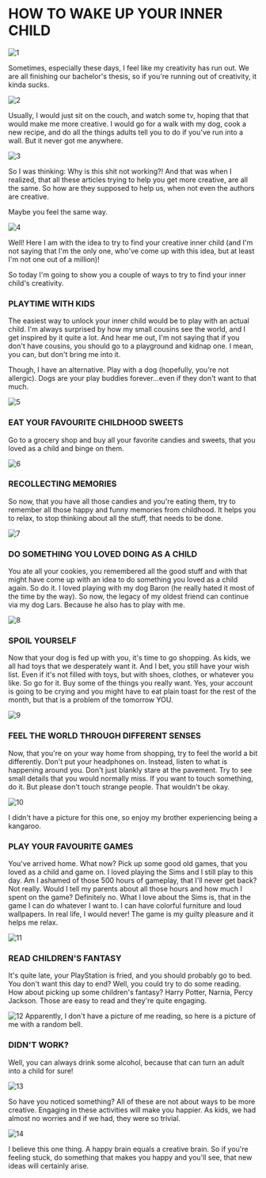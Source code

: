 # HOW TO WAKE UP YOUR INNER CHILD

![1](1.png)

Sometimes, especially these days, I feel like my creativity has run out. We are all finishing our bachelor's thesis, so if you're running out of creativity, it kinda sucks. 

![2](2.png)

Usually, I would just sit on the couch, and watch some tv, hoping that that would make me more creative. I would go for a walk with my dog, cook a new recipe, and do all the things adults tell you to do if you've run into a wall. But it never got me anywhere. 

![3](3.png)

So I was thinking: Why is this shit not working?! And that was when I realized, that all these articles trying to help you get more creative, are all the same. So how are they supposed to help us, when not even the authors are creative.

Maybe you feel the same way. 

![4](4.png)

Well! Here I am with the idea to try to find your creative inner child (and I'm not saying that I'm the only one, who've come up with this idea, but at least I'm not one out of a million)! 

So today I'm going to show you a couple of ways to try to find your inner child's creativity.

### PLAYTIME WITH KIDS
The easiest way to unlock your inner child would be to play with an actual child. I'm always surprised by how my small cousins see the world, and I get inspired by it quite a lot. And hear me out, I'm not saying that if you don't have cousins, you should go to a playground and kidnap one. I mean, you can, but don't bring me into it.

Though, I have an alternative. Play with a dog (hopefully, you're not allergic). Dogs are your play buddies forever...even if they don't want to that much.

![5](5.png)

### EAT YOUR FAVOURITE CHILDHOOD SWEETS
Go to a grocery shop and buy all your favorite candies and sweets, that you loved as a child and binge on them.

![6](6.png)

### RECOLLECTING MEMORIES
So now, that you have all those candies and you're eating them, try to remember all those happy and funny memories from childhood. It helps you to relax, to stop thinking about all the stuff, that needs to be done.

![7](7.png)

### DO SOMETHING YOU LOVED DOING AS A CHILD
You ate all your cookies, you remembered all the good stuff and with that might have come up with an idea to do something you loved as a child again. So do it. 
I loved playing with my dog Baron (he really hated it most of the time by the way). So now, the legacy of my oldest friend can continue via my dog Lars. Because he also has to play with me.

![8](8.png)

### SPOIL YOURSELF
Now that your dog is fed up with you, it's time to go shopping. As kids, we all had toys that we desperately want it. And I bet, you still have your wish list. Even if it's not filled with toys, but with shoes, clothes, or whatever you like. So go for it. Buy some of the things you really want. Yes, your account is going to be crying and you might have to eat plain toast for the rest of the month, but that is a problem of the tomorrow YOU. 

![9](9.png)

### FEEL THE WORLD THROUGH DIFFERENT SENSES
Now, that you're on your way home from shopping, try to feel the world a bit differently. Don't put your headphones on. Instead, listen to what is happening around you. Don't just blankly stare at the pavement. Try to see small details that you would normally miss. If you want to touch something, do it. But please don't touch strange people. That wouldn't be okay. 

![10](10.png)

I didn't have a picture for this one, so enjoy my brother experiencing being a kangaroo.

### PLAY YOUR FAVOURITE GAMES
You've arrived home. What now? Pick up some good old games, that you loved as a child and game on. I loved playing the Sims and I still play to this day. Am I ashamed of those 500 hours of gameplay, that I'll never get back? Not really. Would I tell my parents about all those hours and how much I spent on the game? Definitely no. What I love about the Sims is, that in the game I can do whatever I want to. I can have colorful furniture and loud wallpapers. In real life, I would never! The game is my guilty pleasure and it helps me relax.

![11](11.png)

### READ CHILDREN'S FANTASY
It's quite late, your PlayStation is fried, and you should probably go to bed. You don't want this day to end? Well, you could try to do some reading. How about picking up some children's fantasy? Harry Potter, Narnia, Percy Jackson. Those are easy to read and they're quite engaging.

![12](12.png)
Apparently, I don't have a picture of me reading, so here is a picture of me with a random bell.

### DIDN'T WORK?
Well, you can always drink some alcohol, because that can turn an adult into a child for sure!

![13](13.png)

So have you noticed something? All of these are not about ways to be more creative.  Engaging in these activities will make you happier. As kids, we had almost no worries and if we had, they were so trivial.

![14](14.png)

I believe this one thing.
A happy brain equals a creative brain.
So if you're feeling stuck, do something that makes you happy and you'll see, that new ideas will certainly arise.
